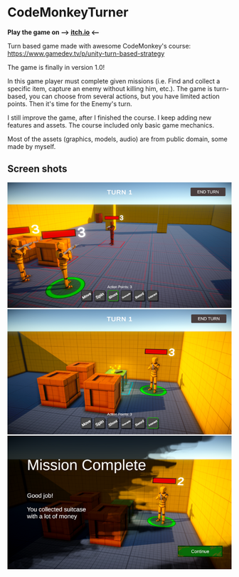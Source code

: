 # CodeMonkeyTurner

**Play the game on --> [itch.io](https://ajver.itch.io/turner) <--**

Turn based game made with awesome CodeMonkey's course: https://www.gamedev.tv/p/unity-turn-based-strategy

The game is finally in version 1.0!

In this game player must complete given missions (i.e. Find and collect a specific item, capture an enemy without killing him, etc.). The game is turn-based, you can choose from several actions, but you have limited action points. Then it's time for the Enemy's turn.

I still improve the game, after I finished the course. I keep adding new features and assets. The course included only basic game mechanics. 

Most of the assets (graphics, models, audio) are from public domain, some made by myself.

## Screen shots

![Gameplay screenshot](github-assets/game-ss1.png)
![Gameplay screenshot](github-assets/game-ss2.png)
![Gameplay screenshot](github-assets/game-ss3.png)